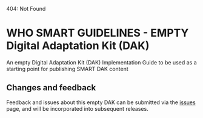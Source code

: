 <!--badges-->
404: Not Found
<!--/badges-->

# WHO SMART GUIDELINES - EMPTY Digital Adaptation Kit (DAK)

An empty Digital Adaptation Kit (DAK) Implementation Guide to be used as a starting point for publishing SMART DAK content

## Changes and feedback

Feedback and issues about this empty DAK can be submitted via the [issues](issues) page, and will be incorporated into subsequent releases.

